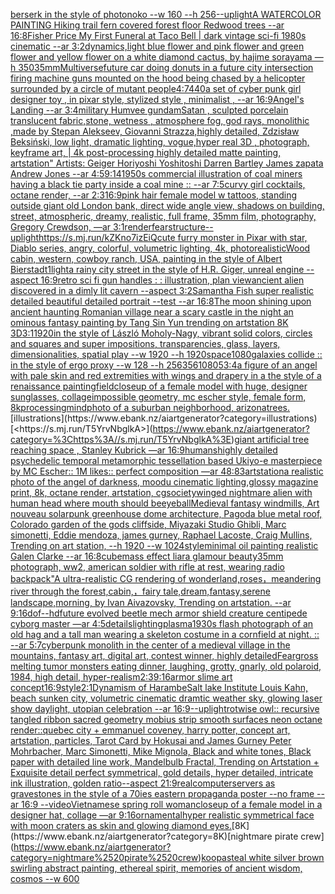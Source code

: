 [berserk in the style of photonoko --w 160 --h 256](https://www.ebank.nz/aiartgenerator?category=berserk%2520in%2520the%2520style%2520of%2520photonoko%2520--w%2520160%2520--h%2520256)[--uplight](https://www.ebank.nz/aiartgenerator?category=--uplight)[A WATERCOLOR PAINTING Hiking trail fern covered forest floor Redwood trees  --ar 16:8](https://www.ebank.nz/aiartgenerator?category=A%2520WATERCOLOR%2520PAINTING%2520Hiking%2520trail%2520fern%2520covered%2520forest%2520floor%2520Redwood%2520trees%2520%2520--ar%252016%3A8)[Fisher Price My First Funeral at Taco Bell | dark vintage sci-fi 1980s cinematic --ar 3:2](https://www.ebank.nz/aiartgenerator?category=Fisher%2520Price%2520My%2520First%2520Funeral%2520at%2520Taco%2520Bell%2520%7C%2520dark%2520vintage%2520sci-fi%25201980s%2520cinematic%2520--ar%25203%3A2)[dynamics,](https://www.ebank.nz/aiartgenerator?category=dynamics%2C)[light blue flower and pink flower and green flower and yellow flower on a white diamond cactus, by hajime sorayama —h 350](https://www.ebank.nz/aiartgenerator?category=light%2520blue%2520flower%2520and%2520pink%2520flower%2520and%2520green%2520flower%2520and%2520yellow%2520flower%2520on%2520a%2520white%2520diamond%2520cactus%2C%2520by%2520hajime%2520sorayama%2520%E2%80%94h%2520350)[35mm](https://www.ebank.nz/aiartgenerator?category=35mm)[Multiverse](https://www.ebank.nz/aiartgenerator?category=Multiverse)[future car doing donuts in a future city intersection firing machine guns mounted on the hood being chased by a helicopter surrounded by a circle of mutant people](https://www.ebank.nz/aiartgenerator?category=future%2520car%2520doing%2520donuts%2520in%2520a%2520future%2520city%2520intersection%2520firing%2520machine%2520guns%2520mounted%2520on%2520the%2520hood%2520being%2520chased%2520by%2520a%2520helicopter%2520surrounded%2520by%2520a%2520circle%2520of%2520mutant%2520people)[4:7](https://www.ebank.nz/aiartgenerator?category=4%3A7)[440](https://www.ebank.nz/aiartgenerator?category=440)[a set of cyber punk  girl designer toy , in pixar style, stylized style , minimalist , --ar 16:9](https://www.ebank.nz/aiartgenerator?category=a%2520set%2520of%2520cyber%2520punk%2520%2520girl%2520designer%2520toy%2520%2C%2520in%2520pixar%2520style%2C%2520stylized%2520style%2520%2C%2520minimalist%2520%2C%2520--ar%252016%3A9)[Angel's Landing --ar 3:4](https://www.ebank.nz/aiartgenerator?category=Angel%27s%2520Landing%2520--ar%25203%3A4)[military Humvee gundam](https://www.ebank.nz/aiartgenerator?category=military%2520Humvee%2520gundam)[Satan , sculpted porcelain translucent fabric,stone, wetness , atmosphere fog, god rays, monolithic ,made by Stepan Alekseev, Giovanni Strazza,highly detailed, Zdzisław Beksiński, low light, dramatic lighting, vogue,hyper real 3D , photograph, keyframe art, | 4k post-processing highly detailed matte painting, artstation" Artists: Geiger Horiyoshi Yoshitoshi Darren Bartley James zapata Andrew Jones --ar 4:5](https://www.ebank.nz/aiartgenerator?category=Satan%2520%2C%2520sculpted%2520porcelain%2520translucent%2520fabric%2Cstone%2C%2520wetness%2520%2C%2520atmosphere%2520fog%2C%2520god%2520rays%2C%2520monolithic%2520%2Cmade%2520by%2520Stepan%2520Alekseev%2C%2520Giovanni%2520Strazza%2Chighly%2520detailed%2C%2520Zdzis%C5%82aw%2520Beksi%C5%84ski%2C%2520low%2520light%2C%2520dramatic%2520lighting%2C%2520vogue%2Chyper%2520real%25203D%2520%2C%2520photograph%2C%2520keyframe%2520art%2C%2520%7C%25204k%2520post-processing%2520highly%2520detailed%2520matte%2520painting%2C%2520artstation%22%2520Artists%3A%2520Geiger%2520Horiyoshi%2520Yoshitoshi%2520Darren%2520Bartley%2520James%2520zapata%2520Andrew%2520Jones%2520--ar%25204%3A5)[9:14](https://www.ebank.nz/aiartgenerator?category=9%3A14)[1950s commercial illustration of coal miners having a black tie party inside a coal mine :: --ar 7:5](https://www.ebank.nz/aiartgenerator?category=1950s%2520commercial%2520illustration%2520of%2520coal%2520miners%2520having%2520a%2520black%2520tie%2520party%2520inside%2520a%2520coal%2520mine%2520%3A%3A%2520--ar%25207%3A5)[curvy girl cocktails, octane render, --ar 2:3](https://www.ebank.nz/aiartgenerator?category=curvy%2520girl%2520cocktails%2C%2520octane%2520render%2C%2520--ar%25202%3A3)[16:9](https://www.ebank.nz/aiartgenerator?category=16%3A9)[pink hair female model w tattoos, standing outside giant old London bank, direct wide angle view, shadows on building, street, atmospheric, dreamy, realistic, full frame, 35mm film, photography, Gregory Crewdson, —ar 3:1](https://www.ebank.nz/aiartgenerator?category=pink%2520hair%2520female%2520model%2520w%2520tattoos%2C%2520standing%2520outside%2520giant%2520old%2520London%2520bank%2C%2520direct%2520wide%2520angle%2520view%2C%2520shadows%2520on%2520building%2C%2520street%2C%2520atmospheric%2C%2520dreamy%2C%2520realistic%2C%2520full%2520frame%2C%252035mm%2520film%2C%2520photography%2C%2520Gregory%2520Crewdson%2C%2520%E2%80%94ar%25203%3A1)[render](https://www.ebank.nz/aiartgenerator?category=render)[fear](https://www.ebank.nz/aiartgenerator?category=fear)[structure](https://www.ebank.nz/aiartgenerator?category=structure)[--uplight](https://www.ebank.nz/aiartgenerator?category=--uplight)[<https://s.mj.run/kZKno7izEiQ>](https://www.ebank.nz/aiartgenerator?category=%3Chttps%3A//s.mj.run/kZKno7izEiQ%3E)[cute furry monster in Pixar with star, Diablo series, angry, colorful, volumetric lighting, 4k, photorealistic](https://www.ebank.nz/aiartgenerator?category=cute%2520furry%2520monster%2520in%2520Pixar%2520with%2520star%2C%2520Diablo%2520series%2C%2520angry%2C%2520colorful%2C%2520volumetric%2520lighting%2C%25204k%2C%2520photorealistic)[Wood cabin, western, cowboy ranch, USA, painting in the style of Albert Bierstadt](https://www.ebank.nz/aiartgenerator?category=Wood%2520cabin%2C%2520western%2C%2520cowboy%2520ranch%2C%2520USA%2C%2520painting%2520in%2520the%2520style%2520of%2520Albert%2520Bierstadt)[1](https://www.ebank.nz/aiartgenerator?category=1)[light](https://www.ebank.nz/aiartgenerator?category=light)[a rainy city street in the style of H.R. Giger, unreal engine --aspect 16:9](https://www.ebank.nz/aiartgenerator?category=a%2520rainy%2520city%2520street%2520in%2520the%2520style%2520of%2520H.R.%2520Giger%2C%2520unreal%2520engine%2520--aspect%252016%3A9)[retro sci fi gun handles : : illustration, plan view](https://www.ebank.nz/aiartgenerator?category=retro%2520sci%2520fi%2520gun%2520handles%2520%3A%2520%3A%2520illustration%2C%2520plan%2520view)[ancient alien discovered in a dimly lit cavern --aspect 3:2](https://www.ebank.nz/aiartgenerator?category=ancient%2520alien%2520discovered%2520in%2520a%2520dimly%2520lit%2520cavern%2520--aspect%25203%3A2)[Samantha Fish super realistic detailed beautiful detailed portrait --test --ar 16:8](https://www.ebank.nz/aiartgenerator?category=Samantha%2520Fish%2520super%2520realistic%2520detailed%2520beautiful%2520detailed%2520portrait%2520--test%2520--ar%252016%3A8)[The moon shining upon ancient haunting Romanian village near a scary castle in the night an ominous fantasy painting by Tang Sin Yun trending on artstation 8K 3D](https://www.ebank.nz/aiartgenerator?category=The%2520moon%2520shining%2520upon%2520ancient%2520haunting%2520Romanian%2520village%2520near%2520a%2520scary%2520castle%2520in%2520the%2520night%2520an%2520ominous%2520fantasy%2520painting%2520by%2520Tang%2520Sin%2520Yun%2520trending%2520on%2520artstation%25208K%25203D)[3:1](https://www.ebank.nz/aiartgenerator?category=3%3A1)[1920](https://www.ebank.nz/aiartgenerator?category=1920)[in the style of László Moholy-Nagy, vibrant solid colors, circles and squares and super impositions, transparencies, glass, layers,  dimensionalities, spatial play --w 1920 --h 1920](https://www.ebank.nz/aiartgenerator?category=in%2520the%2520style%2520of%2520L%C3%A1szl%C3%B3%2520Moholy-Nagy%2C%2520vibrant%2520solid%2520colors%2C%2520circles%2520and%2520squares%2520and%2520super%2520impositions%2C%2520transparencies%2C%2520glass%2C%2520layers%2C%2520%2520dimensionalities%2C%2520spatial%2520play%2520--w%25201920%2520--h%25201920)[space](https://www.ebank.nz/aiartgenerator?category=space)[1080](https://www.ebank.nz/aiartgenerator?category=1080)[galaxies collide :: in the style of ergo proxy --w 128 --h 256](https://www.ebank.nz/aiartgenerator?category=galaxies%2520collide%2520%3A%3A%2520in%2520the%2520style%2520of%2520ergo%2520proxy%2520--w%2520128%2520--h%2520256)[356](https://www.ebank.nz/aiartgenerator?category=356)[1080](https://www.ebank.nz/aiartgenerator?category=1080)[5](https://www.ebank.nz/aiartgenerator?category=5)[3:4](https://www.ebank.nz/aiartgenerator?category=3%3A4)[a figure of an angel with pale skin and red extremities with wings and drapery in a the style of a renaissance painting](https://www.ebank.nz/aiartgenerator?category=a%2520figure%2520of%2520an%2520angel%2520with%2520pale%2520skin%2520and%2520red%2520extremities%2520with%2520wings%2520and%2520drapery%2520in%2520a%2520the%2520style%2520of%2520a%2520renaissance%2520painting)[field](https://www.ebank.nz/aiartgenerator?category=field)[closeup of a female model with huge, designer sunglasses, collage](https://www.ebank.nz/aiartgenerator?category=closeup%2520of%2520a%2520female%2520model%2520with%2520huge%2C%2520designer%2520sunglasses%2C%2520collage)[impossible geometry, mc escher style, female form, 8k](https://www.ebank.nz/aiartgenerator?category=impossible%2520geometry%2C%2520mc%2520escher%2520style%2C%2520female%2520form%2C%25208k)[processing](https://www.ebank.nz/aiartgenerator?category=processing)[mind](https://www.ebank.nz/aiartgenerator?category=mind)[photo of a suburban neighborhood, arizona](https://www.ebank.nz/aiartgenerator?category=photo%2520of%2520a%2520suburban%2520neighborhood%2C%2520arizona)[trees.](https://www.ebank.nz/aiartgenerator?category=trees.)[illustrations](https://www.ebank.nz/aiartgenerator?category=illustrations)[<https://s.mj.run/T5YrvNbglkA>](https://www.ebank.nz/aiartgenerator?category=%3Chttps%3A//s.mj.run/T5YrvNbglkA%3E)[giant artificial tree reaching space , Stanley Kubrick —ar 16:9](https://www.ebank.nz/aiartgenerator?category=giant%2520artificial%2520tree%2520reaching%2520space%2520%2C%2520Stanley%2520Kubrick%2520%E2%80%94ar%252016%3A9)[humans](https://www.ebank.nz/aiartgenerator?category=humans)[highly detailed psychedelic temporal metamorphic tessellation based Ukiyo-e masterpiece by MC Escher:: 1M likes:: perfect composition —ar 48:83](https://www.ebank.nz/aiartgenerator?category=highly%2520detailed%2520psychedelic%2520temporal%2520metamorphic%2520tessellation%2520based%2520Ukiyo-e%2520masterpiece%2520by%2520MC%2520Escher%3A%3A%25201M%2520likes%3A%3A%2520perfect%2520composition%2520%E2%80%94ar%252048%3A83)[artstation](https://www.ebank.nz/aiartgenerator?category=artstation)[a realistic photo of the angel of darkness, moodu cinematic lighting,glossy magazine print, 8k, octane render, artstation, cgsociety](https://www.ebank.nz/aiartgenerator?category=a%2520realistic%2520photo%2520of%2520the%2520angel%2520of%2520darkness%2C%2520moodu%2520cinematic%2520lighting%2Cglossy%2520magazine%2520print%2C%25208k%2C%2520octane%2520render%2C%2520artstation%2C%2520cgsociety)[winged nightmare alien with human head where mouth should be](https://www.ebank.nz/aiartgenerator?category=winged%2520nightmare%2520alien%2520with%2520human%2520head%2520where%2520mouth%2520should%2520be)[eyeball](https://www.ebank.nz/aiartgenerator?category=eyeball)[Medieval fantasy windmills, Art nouveau solarpunk greenhouse dome architecture, Pagoda blue metal roof, Colorado garden of the gods cliffside, Miyazaki Studio Ghibli, Marc simonetti, Eddie mendoza, james gurney, Raphael Lacoste, Craig Mullins, Trending on art station, --h 1920 --w 1024](https://www.ebank.nz/aiartgenerator?category=Medieval%2520fantasy%2520windmills%2C%2520Art%2520nouveau%2520solarpunk%2520greenhouse%2520dome%2520architecture%2C%2520Pagoda%2520blue%2520metal%2520roof%2C%2520Colorado%2520garden%2520of%2520the%2520gods%2520cliffside%2C%2520Miyazaki%2520Studio%2520Ghibli%2C%2520Marc%2520simonetti%2C%2520Eddie%2520mendoza%2C%2520james%2520gurney%2C%2520Raphael%2520Lacoste%2C%2520Craig%2520Mullins%2C%2520Trending%2520on%2520art%2520station%2C%2520--h%25201920%2520--w%25201024)[style](https://www.ebank.nz/aiartgenerator?category=style)[minimal oil painting realistic Galen Clarke --ar 16:8](https://www.ebank.nz/aiartgenerator?category=minimal%2520oil%2520painting%2520realistic%2520Galen%2520Clarke%2520--ar%252016%3A8)[cube](https://www.ebank.nz/aiartgenerator?category=cube)[mass effect liara glamour beauty](https://www.ebank.nz/aiartgenerator?category=mass%2520effect%2520liara%2520glamour%2520beauty)[35mm photograph, ww2, american soldier with rifle at rest, wearing radio backpack](https://www.ebank.nz/aiartgenerator?category=35mm%2520photograph%2C%2520ww2%2C%2520american%2520soldier%2520with%2520rifle%2520at%2520rest%2C%2520wearing%2520radio%2520backpack)["A ultra-realistic CG rendering of wonderland,roses，meandering river through the forest,cabin,，fairy tale,dream,fantasy,serene landscape,morning, by Ivan Aivazovsky, Trending on artstation. --ar 9:16](https://www.ebank.nz/aiartgenerator?category=%22A%2520ultra-realistic%2520CG%2520rendering%2520of%2520wonderland%2Croses%EF%BC%8Cmeandering%2520river%2520through%2520the%2520forest%2Ccabin%2C%EF%BC%8Cfairy%2520tale%2Cdream%2Cfantasy%2Cserene%2520landscape%2Cmorning%2C%2520by%2520Ivan%2520Aivazovsky%2C%2520Trending%2520on%2520artstation.%2520--ar%25209%3A16)[dof](https://www.ebank.nz/aiartgenerator?category=dof)[--hd](https://www.ebank.nz/aiartgenerator?category=--hd)[future evolved beetle mech armor shield creature centipede cyborg master —ar 4:5](https://www.ebank.nz/aiartgenerator?category=future%2520evolved%2520beetle%2520mech%2520armor%2520shield%2520creature%2520centipede%2520cyborg%2520master%2520%E2%80%94ar%25204%3A5)[details](https://www.ebank.nz/aiartgenerator?category=details)[lighting](https://www.ebank.nz/aiartgenerator?category=lighting)[plasma](https://www.ebank.nz/aiartgenerator?category=plasma)[1930s flash photograph of an old hag and a tall man wearing a skeleton costume in a cornfield at night. :: --ar 5:7](https://www.ebank.nz/aiartgenerator?category=1930s%2520flash%2520photograph%2520of%2520an%2520old%2520hag%2520and%2520a%2520tall%2520man%2520wearing%2520a%2520skeleton%2520costume%2520in%2520a%2520cornfield%2520at%2520night.%2520%3A%3A%2520--ar%25205%3A7)[cyberpunk monolith in the center of a medieval village in the mountains, fantasy art, digital art, contest winner, highly detailed](https://www.ebank.nz/aiartgenerator?category=cyberpunk%2520monolith%2520in%2520the%2520center%2520of%2520a%2520medieval%2520village%2520in%2520the%2520mountains%2C%2520fantasy%2520art%2C%2520digital%2520art%2C%2520contest%2520winner%2C%2520highly%2520detailed)[Fear](https://www.ebank.nz/aiartgenerator?category=Fear)[gross melting tumor monsters eating dinner, laughing, grotty, gnarly, old polaroid, 1984, high detail, hyper-realism](https://www.ebank.nz/aiartgenerator?category=gross%2520melting%2520tumor%2520monsters%2520eating%2520dinner%2C%2520laughing%2C%2520grotty%2C%2520gnarly%2C%2520old%2520polaroid%2C%25201984%2C%2520high%2520detail%2C%2520hyper-realism)[2:3](https://www.ebank.nz/aiartgenerator?category=2%3A3)[9:16](https://www.ebank.nz/aiartgenerator?category=9%3A16)[armor slime art concept](https://www.ebank.nz/aiartgenerator?category=armor%2520slime%2520art%2520concept)[16:9](https://www.ebank.nz/aiartgenerator?category=16%3A9)[style](https://www.ebank.nz/aiartgenerator?category=style)[2:1](https://www.ebank.nz/aiartgenerator?category=2%3A1)[Dynamism of Harambe](https://www.ebank.nz/aiartgenerator?category=Dynamism%2520of%2520Harambe)[Salt lake Institute Louis Kahn, beach sunken city, volumetric cinematic dramtic weather sky, glowing laser show daylight, utopian celebration --ar 16:9](https://www.ebank.nz/aiartgenerator?category=Salt%2520lake%2520Institute%2520Louis%2520Kahn%2C%2520beach%2520sunken%2520city%2C%2520volumetric%2520cinematic%2520dramtic%2520weather%2520sky%2C%2520glowing%2520laser%2520show%2520daylight%2C%2520utopian%2520celebration%2520--ar%252016%3A9)[--uplight](https://www.ebank.nz/aiartgenerator?category=--uplight)[rot](https://www.ebank.nz/aiartgenerator?category=rot)[wise owl:: recursive tangled ribbon sacred geometry mobius strip smooth surfaces neon octane render::](https://www.ebank.nz/aiartgenerator?category=wise%2520owl%3A%3A%2520recursive%2520tangled%2520ribbon%2520sacred%2520geometry%2520mobius%2520strip%2520smooth%2520surfaces%2520neon%2520octane%2520render%3A%3A)[quebec city + emmanuel coveney, harry potter, concept art, artstation, particles, Tarot Card by Hokusai and James Gurney Peter Mohrbacher, Marc Simonetti, Mike Mignola, Black and white tones, Black paper with detailed line work, Mandelbulb Fractal, Trending on Artstation + Exquisite detail perfect symmetrical, gold details, hyper detailed, intricate ink illustration, golden ratio--aspect 21:9](https://www.ebank.nz/aiartgenerator?category=quebec%2520city%2520%2B%2520emmanuel%2520coveney%2C%2520harry%2520potter%2C%2520concept%2520art%2C%2520artstation%2C%2520particles%2C%2520Tarot%2520Card%2520by%2520Hokusai%2520and%2520James%2520Gurney%2520Peter%2520Mohrbacher%2C%2520Marc%2520Simonetti%2C%2520Mike%2520Mignola%2C%2520Black%2520and%2520white%2520tones%2C%2520Black%2520paper%2520with%2520detailed%2520line%2520work%2C%2520Mandelbulb%2520Fractal%2C%2520Trending%2520on%2520Artstation%2520%2B%2520Exquisite%2520detail%2520perfect%2520symmetrical%2C%2520gold%2520details%2C%2520hyper%2520detailed%2C%2520intricate%2520ink%2520illustration%2C%2520golden%2520ratio--aspect%252021%3A9)[real](https://www.ebank.nz/aiartgenerator?category=real)[computerservers as gravestones in the style of a 70ies eastern propaganda  poster  --no frame --ar 16:9 --video](https://www.ebank.nz/aiartgenerator?category=computerservers%2520as%2520gravestones%2520in%2520the%2520style%2520of%2520a%252070ies%2520eastern%2520propaganda%2520%2520poster%2520%2520--no%2520frame%2520--ar%252016%3A9%2520--video)[Vietnamese spring roll woman](https://www.ebank.nz/aiartgenerator?category=Vietnamese%2520spring%2520roll%2520woman)[closeup of a female model in a designer hat, collage —ar 9:16](https://www.ebank.nz/aiartgenerator?category=closeup%2520of%2520a%2520female%2520model%2520in%2520a%2520designer%2520hat%2C%2520collage%2520%E2%80%94ar%25209%3A16)[ornamental](https://www.ebank.nz/aiartgenerator?category=ornamental)[hyper realistic symmetrical face with moon craters as skin and glowing diamond eyes.](https://www.ebank.nz/aiartgenerator?category=hyper%2520realistic%2520symmetrical%2520face%2520with%2520moon%2520craters%2520as%2520skin%2520and%2520glowing%2520diamond%2520eyes.)[8K](https://www.ebank.nz/aiartgenerator?category=8K)[nightmare pirate crew](https://www.ebank.nz/aiartgenerator?category=nightmare%2520pirate%2520crew)[koopas](https://www.ebank.nz/aiartgenerator?category=koopas)[teal white silver brown swirling abstract painting, ethereal spirit, memories of ancient wisdom, cosmos --w 600](https://www.ebank.nz/aiartgenerator?category=teal%2520white%2520silver%2520brown%2520swirling%2520abstract%2520painting%2C%2520ethereal%2520spirit%2C%2520memories%2520of%2520ancient%2520wisdom%2C%2520cosmos%2520--w%2520600)